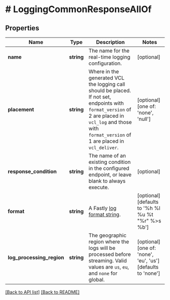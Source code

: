 # # LoggingCommonResponseAllOf

## Properties

Name | Type | Description | Notes
------------ | ------------- | ------------- | -------------
**name** | **string** | The name for the real-time logging configuration. | [optional] 
**placement** | **string** | Where in the generated VCL the logging call should be placed. If not set, endpoints with `format_version` of 2 are placed in `vcl_log` and those with `format_version` of 1 are placed in `vcl_deliver`. | [optional]  [one of: 'none', 'null']
**response_condition** | **string** | The name of an existing condition in the configured endpoint, or leave blank to always execute. | [optional] 
**format** | **string** | A Fastly [log format string](https://www.fastly.com/documentation/guides/integrations/streaming-logs/custom-log-formats/). | [optional]  [defaults to '%h %l %u %t "%r" %&gt;s %b']
**log_processing_region** | **string** | The geographic region where the logs will be processed before streaming. Valid values are `us`, `eu`, and `none` for global. | [optional]  [one of: 'none', 'eu', 'us'] [defaults to 'none']


[[Back to API list]](../../README.md#endpoints) [[Back to README]](../../README.md)
